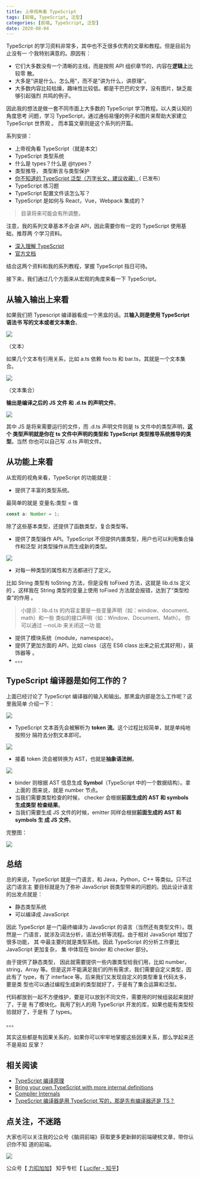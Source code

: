 ```yaml
---
title: 上帝视角看 TypeScript
tags: [前端, TypeScript, 泛型]
categories: [前端, TypeScript, 泛型]
date: 2020-08-04
---
```


TypeScript 的学习资料非常多，其中也不乏很多优秀的文章和教程。但是目前为止没有一
个我特别满意的。原因有：

- 它们大多数没有一个清晰的主线，而是按照 API 组织章节的，内容在**逻辑上**比较零
  散。
- 大多是“讲是什么，怎么用“，而不是”讲为什么，讲原理“。
- 大多数内容比较枯燥，趣味性比较低。都是干巴巴的文字，没有图片，缺乏能够引起强烈
  共鸣的例子。

因此我的想法是做一套不同市面上大多数的 TypeScript 学习教程。以人类认知的角度思考
问题，学习 TypeScript，通过通俗易懂的例子和图片来帮助大家建立 TypeScript 世界观
。 而本篇文章则是这个系列的开篇。

系列安排：

- 上帝视角看 TypeScript（就是本文）
- TypeScript 类型系统
- 什么是 types？什么是 @types？
- 类型推导， 类型断言与类型保护
- [你不知道的 TypeScript 泛型（万字长文，建议收藏）](https://lucifer.ren/blog/2020/06/16/ts-generics/)（
  已发布）
- TypeScript 练习题
- TypeScript 配置文件该怎么写？
- TypeScript 是如何与 React，Vue，Webpack 集成的？

> 目录将来可能会有所调整。

注意，我的系列文章基本不会讲 API，因此需要你有一定的 TypeScript 使用基础，推荐两
个学习资料。

- [深入理解 TypeScript](https://jkchao.github.io/typescript-book-chinese/)
- [官方文档](https://www.typescriptlang.org/docs/home)

结合这两个资料和我的系列教程，掌握 TypeScript 指日可待。

接下来，我们通过几个方面来从宏观的角度来看一下 TypeScript。

<!-- more -->

## 从输入输出上来看

如果我们把 Typescript 编译器看成一个黑盒的话。其**输入则是使用 TypeScript 语法书
写的文本或者文本集合**。

![](https://p.ipic.vip/ahgwrh.jpg)

（文本）

如果几个文本有引用关系，比如 a.ts 依赖 foo.ts 和 bar.ts，其就是一个文本集合。

![](https://p.ipic.vip/tai6gq.jpg)

（文本集合）

**输出是编译之后的 JS 文件 和 .d.ts 的声明文件**。

![](https://p.ipic.vip/97ddug.jpg)

其中 JS 是将来需要运行的文件，而 .d.ts 声明文件则是 ts 文件中的类型声明，**这个
类型声明就是你在 ts 文件中声明的类型和 TypeScript 类型推导系统推导的类型**。当然
你也可以自己写 .d.ts 声明文件。

## 从功能上来看

从宏观的视角来看，TypeScript 的功能就是：

- 提供了丰富的类型系统。

最简单的就是 变量名:类型 = 值

```ts
const a: Number = 1;
```

除了这些基本类型，还提供了函数类型，复合类型等。

- 提供了类型操作 API。TypeScript 不但提供内置类型，用户也可以利用集合操作和泛型
  对类型操作从而生成新的类型。

![](https://p.ipic.vip/x43s5y.jpg)

- 对每一种类型的属性和方法都进行了定义。

比如 String 类型有 toString 方法，但是没有 toFixed 方法，这就是 lib.d.ts 定义的
。这样我在 String 类型的变量上使用 toFixed 方法就会报错，达到了“类型检查”的作用
。

> 小提示：lib.d.ts 的内容主要是一些变量声明（如：window、document、math）和一些
> 类似的接口声明（如：Window、Document、Math）。 你可以通过 --noLib 来关闭这一功
> 能

- 提供了模块系统（module，namespace）。
- 提供了更加方面的 API，比如 class（这在 ES6 class 出来之前尤其好用），装饰器等
  。
- 。。。

## TypeScript 编译器是如何工作的？

上面已经讨论了 TypeScript 编译器的输入和输出。那黑盒内部是怎么工作呢？这里我简单
介绍一下：

![](https://p.ipic.vip/9x9vq4.jpg)

- TypeScript 文本首先会被解析为 **token 流**。这个过程比较简单，就是单纯地按照分
  隔符去分割文本即可。

![](https://p.ipic.vip/urctkm.jpg)

- 接着 token 流会被转换为 AST，也就是**抽象语法树**。

![](https://p.ipic.vip/405rit.jpg)

- binder 则根据 AST 信息生成 **Symbol**（TypeScript 中的一个数据结构）。拿上面的
  图来说，就是 number 节点。
- 当我们需要类型检查的时候， checker 会根据**前面生成的 AST 和 symbols 生成类型
  检查结果**。
- 当我们需要生成 JS 文件的时候，emitter 同样会根据**前面生成的 AST 和 symbols 生
  成 JS 文件**。

完整图：

![](https://p.ipic.vip/rytfqu.jpg)

## 总结

总的来说，TypeScript 就是一门语言，和 Java，Python，C++ 等类似。只不过这门语言主
要目标就是为了弥补 JavaScript 弱类型带来的问题的。因此设计语言的出发点就是：

- 静态类型系统
- 可以编译成 JavaScript

因此 TypeScript 是一门最终编译为 JavaScript 的语言（当然还有类型文件）。既然是一
门语言，就涉及词法分析，语法分析等流程。由于相对 JavaScript 增加了很多功能， 其
中最主要的就是类型系统。因此 TypeScript 的分析工作要比 JavaScript 更加复杂， 集
中体现在 binder 和 checker 部分。

由于提供了静态类型， 因此就需要提供一些内置类型给我们用，比如
number，string，Array 等。但是这并不能满足我们的所有需求，我们需要自定义类型，因
此有了 type，有了 interface 等。后来我们又发现自定义的类型重复代码太多， 要是类
型也可以通过编程生成新的类型就好了，于是有了集合运算和泛型。

代码都放到一起不方便维护，要是可以放到不同文件，需要用的时候组装起来就好了，于是
有了模块化。我用了别人的用 TypeScript 开发的库，如果也能有类型校验就好了，于是有
了 types。

。。。

其实这些都是有因果关系的，如果你可以牢牢地掌握这些因果关系，那么学起来还不是易如
反掌？

## 相关阅读

- [TypeScript 编译原理](https://jkchao.github.io/typescript-book-chinese/compiler/overview.html)
- [Bring your own TypeScript with more internal definitions](https://github.com/basarat/byots)
- [Compiler Internals](https://github.com/microsoft/TypeScript/wiki/Compiler-Internals)
- [TypeScript 编译器是用 TypeScript 写的，那是先有编译器还是 TS？](https://github.com/azl397985856/fe-interview/issues/135)

## 点关注，不迷路

大家也可以关注我的公众号《脑洞前端》获取更多更新鲜的前端硬核文章，带你认识你不知
道的前端。

![](https://p.ipic.vip/kcm4v3.jpg)

公众号【
[力扣加加](https://tva1.sinaimg.cn/large/007S8ZIlly1gfcuzagjalj30p00dwabs.jpg)】
知乎专栏【 [Lucifer - 知乎](https://www.zhihu.com/people/lu-xiao-13-70)】
